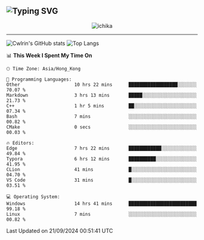 ![Typing SVG](https://readme-typing-svg.demolab.com?font=Jost&size=24&pause=1000&color=7799EE&vCenter=true&multiline=true&random=false&width=435&height=100&lines=Hi+there;I'm+Sakurakouji+Nanaha;You+can+also+tell+me+Cwlrin%E2%98%86)
---
<p align="center">
  <img src="https://image.cwlrin.wiki/images/2024/06/17/Happy-Birthday2023---.png" alt="ichika" border="0" />
</p>

---
![Cwlrin's GitHub stats](https://github-readme-stats.vercel.app/api?username=cwlrin&show_icons=true&theme=buefy)
![Top Langs](https://github-readme-stats.vercel.app/api/top-langs/?username=cwlrin&layout=compact&hide=html,css)

<!--START_SECTION:waka-->
📊 **This Week I Spent My Time On** 

```text
🕑︎ Time Zone: Asia/Hong_Kong

💬 Programming Languages: 
Other                    10 hrs 22 mins      ██████████████████░░░░░░░   70.07 % 
Markdown                 3 hrs 13 mins       █████░░░░░░░░░░░░░░░░░░░░   21.73 % 
C++                      1 hr 5 mins         ██░░░░░░░░░░░░░░░░░░░░░░░   07.34 % 
Bash                     7 mins              ░░░░░░░░░░░░░░░░░░░░░░░░░   00.82 % 
CMake                    0 secs              ░░░░░░░░░░░░░░░░░░░░░░░░░   00.03 % 

🔥 Editors: 
Edge                     7 hrs 22 mins       ████████████░░░░░░░░░░░░░   49.84 % 
Typora                   6 hrs 12 mins       ██████████░░░░░░░░░░░░░░░   41.95 % 
CLion                    41 mins             █░░░░░░░░░░░░░░░░░░░░░░░░   04.70 % 
VS Code                  31 mins             █░░░░░░░░░░░░░░░░░░░░░░░░   03.51 % 

💻 Operating System: 
Windows                  14 hrs 41 mins      █████████████████████████   99.18 % 
Linux                    7 mins              ░░░░░░░░░░░░░░░░░░░░░░░░░   00.82 % 
```


 Last Updated on 21/09/2024 00:51:41 UTC
<!--END_SECTION:waka-->

